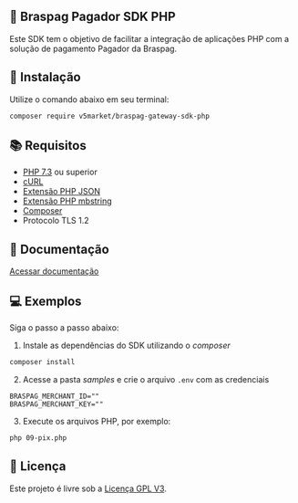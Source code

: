 :star2: Braspag Pagador SDK PHP
-----------------------

Este SDK tem o objetivo de facilitar a integração de aplicações PHP com a solução de pagamento Pagador da Braspag.

:hammer: Instalação
-------------------

Utilize o comando abaixo em seu terminal:

```bash
composer require v5market/braspag-gateway-sdk-php
```

:books: Requisitos
-------------------

 - [PHP 7.3](http://php.net/) ou superior
 - [cURL](https://www.php.net/manual/pt_BR/curl.installation.php)
 - [Extensão PHP JSON](https://www.php.net/manual/en/ref.json.php)
 - [Extensão PHP mbstring](https://www.php.net/manual/en/ref.json.php)
 - [Composer](https://getcomposer.org/)
 - Protocolo TLS 1.2

:orange_book: Documentação
-----------------------

[Acessar documentação](https://v5market.github.io/braspag-gateway-sdk-php)


:computer: Exemplos
-------------------

Siga o passo a passo abaixo:

1. Instale as dependências do SDK utilizando o *composer*

```bash
composer install
```

2. Acesse a pasta _samples_ e crie o arquivo `.env` com as credenciais

```env
BRASPAG_MERCHANT_ID=""
BRASPAG_MERCHANT_KEY=""
```

3. Execute os arquivos PHP, por exemplo:

```bash
php 09-pix.php
```

:page_with_curl: Licença
-----------------------------
Este projeto é livre sob a [Licença GPL V3](https://github.com/v5market/braspag-gateway-sdk-php/blob/main/LICENSE).
